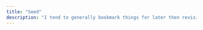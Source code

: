 ```yaml
---
title: "Seed"
description: "I tend to generally bookmark things for later then revisit them when I have time. These are collections of notes on articles, books, and readings. They are the seeds that form the basis of my ideas and thoughts."
---
```

